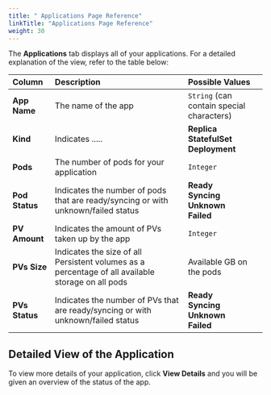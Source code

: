 ```yaml
---
title: " Applications Page Reference"
linkTitle: "Applications Page Reference"
weight: 30
---
```


The __Applications__ tab displays all of your applications. For a detailed explanation of the view, refer to the table below:



| Column        |      Description                               |  Possible Values                                                    |
|:--------------|:-----------------------------------------------|:--------------------------------------------------------------------|
| __App Name__  | The name of the app                            | `String` (can contain special characters)                           |
| __Kind__      | Indicates .....                                | __Replica__ <br />  __StatefulSet__ <br /> __Deployment__           |
| __Pods__      | The number of pods for your application        | `Integer`                                                           |
| __Pod Status__| Indicates the number of pods that are ready/syncing or with unknown/failed status| __Ready__ <br /> __Syncing__ <br /> __Unknown__ <br /> __Failed__   |
| __PV Amount__ | Indicates the amount of PVs taken up by the app| `Integer`                                                           |
| __PVs Size__  | Indicates the size of all Persistent volumes as a percentage of all available storage on all pods  |      Available GB on the pods|
| __PVs Status__| Indicates the number of PVs that are ready/syncing or with unknown/failed status| __Ready__ <br /> __Syncing__ <br /> __Unknown__ <br /> __Failed__   |


## Detailed View of the Application

To view more details of your application, click __View Details__ and you will be given an overview of the status of the app. 

